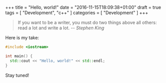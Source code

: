 +++
title = "Hello, world!"
date = "2016-11-15T18:09:38+01:00"
draft = true
tags = [ "Development", "c++" ]
categories = [ "Development" ]
+++

> If you want to be a writer, you must do two things above all others: read a lot and write a lot. 
> -- <cite>Stephen King</cite>

Here is my take:

```c++
#include <iostream>

int main() {
  std::cout << "Hello, world!" << std::endl;
}
```

Stay tuned!
